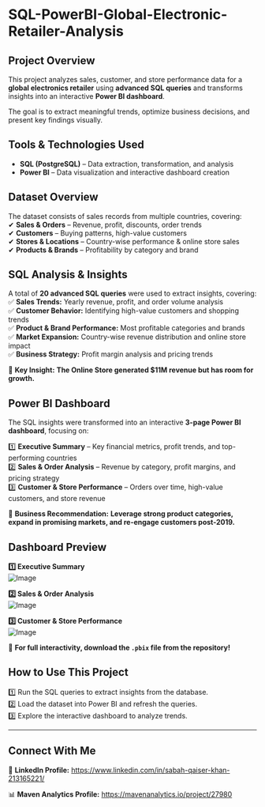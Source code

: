 # SQL-PowerBI-Global-Electronic-Retailer-Analysis

## Project Overview  
This project analyzes sales, customer, and store performance data for a **global electronics retailer** using **advanced SQL queries** and transforms insights into an interactive **Power BI dashboard**.  

The goal is to extract meaningful trends, optimize business decisions, and present key findings visually.  


## Tools & Technologies Used  
- **SQL (PostgreSQL)** – Data extraction, transformation, and analysis  
- **Power BI** – Data visualization and interactive dashboard creation   


## Dataset Overview  
The dataset consists of sales records from multiple countries, covering:  
✔ **Sales & Orders** – Revenue, profit, discounts, order trends  
✔ **Customers** – Buying patterns, high-value customers  
✔ **Stores & Locations** – Country-wise performance & online store sales  
✔ **Products & Brands** – Profitability by category and brand  


## SQL Analysis & Insights  
A total of **20 advanced SQL queries** were used to extract insights, covering:  
✅ **Sales Trends:** Yearly revenue, profit, and order volume analysis  
✅ **Customer Behavior:** Identifying high-value customers and shopping trends  
✅ **Product & Brand Performance:** Most profitable categories and brands  
✅ **Market Expansion:** Country-wise revenue distribution and online store impact  
✅ **Business Strategy:** Profit margin analysis and pricing trends  

📌 **Key Insight:** **The Online Store generated $11M revenue but has room for growth.**  


## Power BI Dashboard  
The SQL insights were transformed into an interactive **3-page Power BI dashboard**, focusing on:  

1️⃣ **Executive Summary** – Key financial metrics, profit trends, and top-performing countries  
2️⃣ **Sales & Order Analysis** – Revenue by category, profit margins, and pricing strategy  
3️⃣ **Customer & Store Performance** – Orders over time, high-value customers, and store revenue  

📌 **Business Recommendation:** **Leverage strong product categories, expand in promising markets, and re-engage customers post-2019.**  


## Dashboard Preview

**1️⃣ Executive Summary**  
![Image](https://github.com/user-attachments/assets/648e65c2-b4f4-44fe-9cb1-f5ef4b2454a8) 

**2️⃣ Sales & Order Analysis**  
![Image](https://github.com/user-attachments/assets/129bee45-0f9f-44e6-8059-c48a209077d9)

**3️⃣ Customer & Store Performance**  
![Image](https://github.com/user-attachments/assets/621df416-ee60-471f-b119-1a0bbd724609)

🔹 **For full interactivity, download the `.pbix` file from the repository!**  


## How to Use This Project  
1️⃣ Run the SQL queries to extract insights from the database.  
2️⃣ Load the dataset into Power BI and refresh the queries.  
3️⃣ Explore the interactive dashboard to analyze trends.  

---

## Connect With Me  

💼 **LinkedIn Profile:** https://www.linkedin.com/in/sabah-qaiser-khan-213165221/

📊 **Maven Analytics Profile:** https://mavenanalytics.io/project/27980
